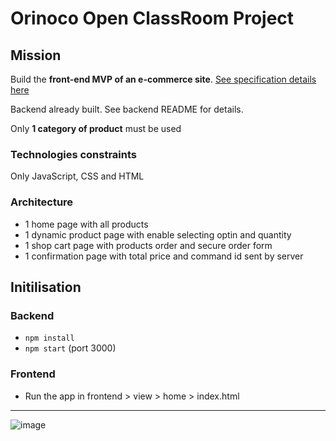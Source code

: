 # Orinoco Open ClassRoom Project #
## Mission ##

Build  the **front-end MVP of an e-commerce site**. [See specification details here](https://s3-eu-west-1.amazonaws.com/course.oc-static.com/projects/DWJ_FR_P5/P5_Spe%CC%81cifications+fonctionnelles+Orinoco.pdf)

Backend already built. See backend README for details. 

Only **1 category of product** must be used
### Technologies constraints ###
Only JavaScript, CSS and HTML

### Architecture ###
* 1 home page with all products
* 1 dynamic product page with enable selecting optin and quantity
* 1 shop cart page with products order and secure order form 
* 1 confirmation page with total price and command id sent by server

## Initilisation ##
### Backend ###

* `npm install`
* `npm start` (port 3000)

### Frontend ###

* Run the app in frontend > view > home > index.html

_______________________________________________________________

![image](https://user-images.githubusercontent.com/77418945/134634455-9b11c3ff-0c25-45d0-8032-672731650540.png) 
